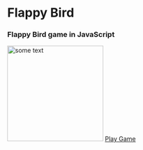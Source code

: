 # Flappy Bird
<h3>Flappy Bird game in JavaScript</h3>
<img src="https://upload.wikimedia.org/wikipedia/en/0/0a/Flappy_Bird_icon.png" alt="some text" height=220px>
<a href="https://michloliveira.github.io/flappy-bird">Play Game</a>
